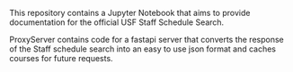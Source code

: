 This repository contains a Jupyter Notebook that aims to provide documentation for the official USF Staff Schedule Search. 

ProxyServer contains code for a fastapi server that converts the response of the Staff schedule search into an easy to use json format and caches courses for future requests.
